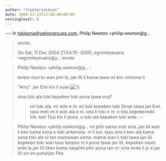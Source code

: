 ```yaml
---
author: "frpeterjackson"
date: 2004-12-13T11:50:00+00:00
nestinglevel: 0
---
```

\---
 In [tokipona@yahoogroups.com](mailto://tokipona@yahoogroups.com), Philip Newton <philip.newton@g...
>wrote:

> On Sat, 11 Dec 2004 21:54:10 -0000, egrimleyevans
> <egrimleyevans@y...
> wrote:

> 
>> 
> Philip Newton <philip.newton@g...
>:
> 
>> 
> 
> tenpo mun tu wan pini la, jan lili li kama tawa mi kin; nimiona li
> 
> 
> "Amy". jan Emi kin li suwi ![:)](images/smilies/icon_e_smile.gif "Smile")\
> 
>> 
> sina toki ala toki kepeken toki pona tawa ona?
>> mi toki ala. mi wile e ni: mi toki kepeken toki Sinan tawa jan Emi.
> taso meli mi li wile ala e ni. ona li toki e ni: o toki kepekentoki
> Inli. toki Tosi kin li pona. o toki ala kepeken toki ante.
> --

> Philip Newton <philip.newton@g...
>mi pilin sama meli sina. jan lili wan li ken kama sona e toki antemute. ni li lon. taso ona li ken ala kama sona toki ale ni tan mamawan sama. mama wan li toki tawa jan lili kepeken toki wan taso lanasin ni li pona tawa jan lili. kepeken nasin ante la jan lili liken kama nasa!mi pilin pona tan ni: sina mute li jo e jan lili sin en pona!jan Pita